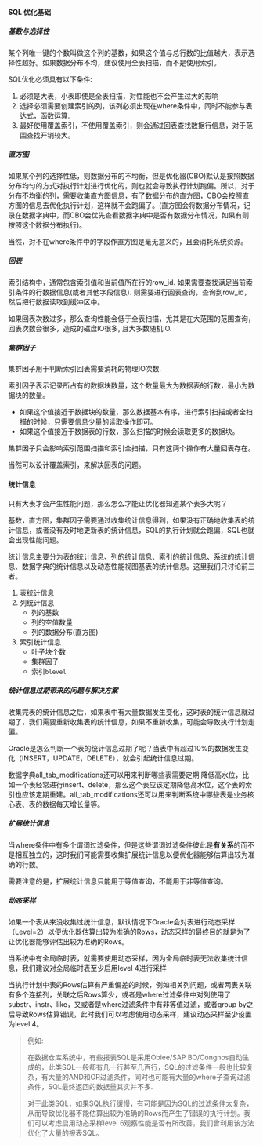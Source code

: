 #### SQL 优化基础

##### 基数与选择性

某个列唯一键的个数叫做这个列的基数，如果这个值与总行数的比值越大，表示选择性越好。如果数据分布不均，建议使用全表扫描，而不是使用索引。

SQL优化必须具有以下条件:

1. 必须是大表，小表即使是全表扫描，对性能也不会产生过大的影响
2. 选择必须需要创建索引的列，该列必须出现在where条件中，同时不能参与表达式，函数运算. 
3. 最好使用覆盖索引，不使用覆盖索引，则会通过回表查找数据行信息，对于范围查找开销较大。    

##### 直方图

如果某个列的选择性低，则数据分布的不均衡，但是优化器(CBO)默认是按照数据分布均匀的方式对执行计划进行优化的，则也就会导致执行计划跑偏。所以，对于分布不均衡的列，需要收集直方图信息，有了数据分布的直方图，CBO会按照直方图的信息去优化执行计划，这样就不会跑偏了。(直方图会将数据分布情况，记录在数据字典中，而CBO会优先查看数据字典中是否有数据分布情况，如果有则按照这个数据分布执行)。

当然，对不在where条件中的字段作直方图是毫无意义的，且会消耗系统资源。

##### 回表

索引结构中，通常包含索引值和当前值所在行的row_id. 如果需要查找满足当前索引条件的行数据信息(或者其他字段信息). 则需要进行回表查询，查询到row_id，然后把行数据读取到缓冲区中。

如果回表次数过多，那么查询性能会低于全表扫描，尤其是在大范围的范围查询，回表次数会很多，造成的磁盘IO很多, 且大多数随机IO. 

##### 集群因子

集群因子用于判断索引回表需要消耗的物理IO次数.

索引因子表示记录所占有的数据块数量，这个数量最大为数据表的行数，最小为数据块的数量。

+ 如果这个值接近于数据块的数量，那么数据基本有序，进行索引扫描或者全扫描的时候，只需要信息少量的读取操作即可。
+ 如果这个值接近于数据表的行数，那么扫描的时候会读取更多的数据块。

集群因子只会影响索引范围扫描和索引全扫描，只有这两个操作有大量回表存在。

当然可以设计覆盖索引，来解决回表的问题。



#### 统计信息

只有大表才会产生性能问题，那么怎么才能让优化器知道某个表多大呢？

基数，直方图，集群因子需要通过收集统计信息得到，如果没有正确地收集表的统计信息，或者没有及时地更新表的统计信息，SQL的执行计划就会跑偏，SQL也就会出现性能问题。

统计信息主要分为表的统计信息、列的统计信息、索引的统计信息、系统的统计信息、数据字典的统计信息以及动态性能视图基表的统计信息。这里我们只讨论前三者。

1. 表统计信息
2. 列统计信息
   - 列的基数
   - 列的空值数量
   - 列的数据分布(直方图)
3. 索引统计信息
   + 叶子块个数
   + 集群因子
   + 索引`blevel`



##### 统计信息过期带来的问题与解决方案

收集完表的统计信息之后，如果表中有大量数据发生变化，这时表的统计信息就过期了，我们需要重新收集表的统计信息，如果不重新收集，可能会导致执行计划走偏。

Oracle是怎么判断一个表的统计信息过期了呢？当表中有超过10%的数据发生变化（INSERT，UPDATE，DELETE），就会引起统计信息过期。

数据字典all_tab_modifications还可以用来判断哪些表需要定期 降低高水位，比如一个表经常进行insert、delete，那么这个表应该定期降低高水位，这个表的索引也应该定期重建。all_tab_modifications还可以用来判断系统中哪些表是业务核心表、表的数据每天增长量等。



##### 扩展统计信息

当where条件中有多个谓词过滤条件，但是这些谓词过滤条件彼此是**有关系**的而不是相互独立的，这时我们可能需要收集扩展统计信息以便优化器能够估算出较为准确的行数。

需要注意的是，扩展统计信息只能用于等值查询，不能用于非等值查询。



##### 动态采样

如果一个表从来没收集过统计信息，默认情况下Oracle会对表进行动态采样（Level=2）以便优化器估算出较为准确的Rows，动态采样的最终目的就是为了让优化器能够评估出较为准确的Rows。



当系统中有全局临时表，就需要使用动态采样，因为全局临时表无法收集统计信息，我们建议对全局临时表至少启用level 4进行采样



当执行计划中表的Rows估算有严重偏差的时候，例如相关列问题，或者两表关联有多个连接列，关联之后Rows算少，或者是where过滤条件中对列使用了substr、instr、like，又或者是where过滤条件中有非等值过滤，或者group by之后导致Rows估算错误，此时我们可以考虑使用动态采样，建议动态采样至少设置为level 4。



> 例如:
>
> 在数据仓库系统中，有些报表SQL是采用Obiee/SAP BO/Congnos自动生成的，此类SQL一般都有几十行甚至几百行，SQL的过滤条件一般也比较复杂，有大量的AND和OR过滤条件，同时也可能有大量的where子查询过滤条件，SQL最终返回的数据量其实并不多.
>
> 
>
> 对于此类SQL，如果SQL执行缓慢，有可能是因为SQL的过滤条件太复杂，从而导致优化器不能估算出较为准确的Rows而产生了错误的执行计划。我们可以考虑启用动态采样level 6观察性能是否有所改善，我们曾利用该方法优化了大量的报表SQL。



